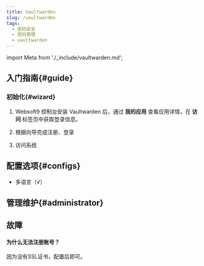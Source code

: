 ```yaml
---
title: Vaultwarden
slug: /vaultwarden
tags:
  - 密码安全
  - 密码管理
  - vaultwarden
---
```


import Meta from './_include/vaultwarden.md';

<Meta name="meta" />

## 入门指南{#guide}

### 初始化{#wizard}

1. Websoft9 控制台安装 Vaultwarden 后，通过 **我的应用** 查看应用详情，在 **访问** 标签页中获取登录信息。  

2. 根据向导完成注册、登录

3. 访问系统

## 配置选项{#configs}

- 多语言（√）

## 管理维护{#administrator}

## 故障

#### 为什么无法注册账号？

因为没有SSL证书，配置后即可。